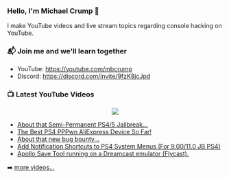 ### Hello, I'm Michael Crump 👋

I make YouTube videos and live stream topics regarding console hacking on YouTube. 

### 📬 Join me and we'll learn together

- YouTube: https://youtube.com/mbcrump
- Discord: https://discord.com/invite/9fzK8jcJpd

### 📺 Latest YouTube Videos

<div align="center">

[<img src="https://img.shields.io/badge/-Subscribe-red?style=for-the-badge&logo=youtube&logoColor=white"/>](https://www.youtube.com/c/mbcrump?sub_confirmation=1)

</div>

<!-- YOUTUBE:START -->
- [About that Semi-Permanent PS4/5 Jailbreak...](https://www.youtube.com/watch?v=Ml24CCpeNME)
- [The Best PS4 PPPwn AliExpress Device So Far!](https://www.youtube.com/watch?v=zPOXlZv8yhA)
- [About that new bug bounty...](https://www.youtube.com/watch?v=SrDsahVVlqQ)
- [Add Notification Shortcuts to PS4 System Menus &lpar;For 9.00/11.0 JB PS4&rpar;](https://www.youtube.com/watch?v=NcAWis-i1D0)
- [Apollo Save Tool running on a Dreamcast emulator &lpar;Flycast&rpar;.](https://www.youtube.com/watch?v=QZV0HD2l96U)
<!-- YOUTUBE:END -->

➡️ [more videos...](https://youtube.com/mbcrump)

